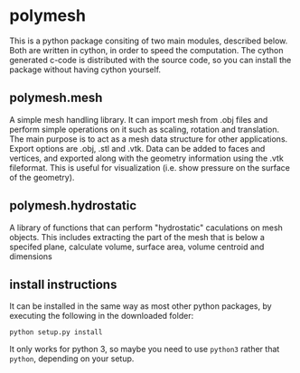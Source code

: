 # polymesh

This is a python package consiting of two main modules, described below. Both are written in cython, in order to speed the computation. The cython generated c-code is distributed with the source code, so you can install the package without having cython yourself. 

## polymesh.mesh
A simple mesh handling library. It can import mesh from .obj files and perform simple operations on it such as scaling, rotation and translation. The main purpose is to act as a mesh data structure for other applications. Export options are .obj, .stl and .vtk. Data can be added to faces and vertices, and exported along with the geometry information using the .vtk fileformat. This is useful for visualization (i.e. show pressure on the surface of the geometry). 

## polymesh.hydrostatic
A library of functions that can perform "hydrostatic" caculations on mesh objects. This includes extracting the part of the mesh that is below a specifed plane, calculate volume, surface area, volume centroid and dimensions

## install instructions
It can be installed in the same way as most other python packages, by executing the following in the downloaded folder:
```
python setup.py install
```
It only works for python 3, so maybe you need to use ```python3``` rather that ```python```, depending on your setup.
